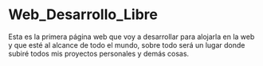 # Web_Desarrollo_Libre
Esta es la primera página web que voy a desarrollar para alojarla en la web y que esté al alcance de todo el mundo, sobre todo será un lugar donde subiré todos mis proyectos personales y demás cosas.
